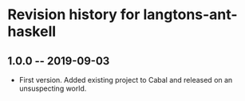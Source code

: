 # Revision history for langtons-ant-haskell

## 1.0.0 -- 2019-09-03

* First version. Added existing project to Cabal and released on an unsuspecting
  world.
